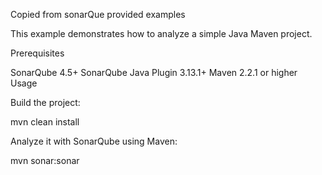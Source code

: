 Copied from sonarQue provided examples

This example demonstrates how to analyze a simple Java Maven project.

Prerequisites

SonarQube 4.5+
SonarQube Java Plugin 3.13.1+
Maven 2.2.1 or higher
Usage



Build the project:

mvn clean install


Analyze it with SonarQube using Maven:

mvn sonar:sonar
